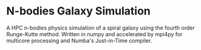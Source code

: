 # N-bodies Galaxy Simulation

A HPC n-bodies physics simulation of a spiral galaxy using the fourth order Runge-Kutte method. Written in numpy and accelerated by mpi4py for multicore processing and Numba's Just-in-Time compiler.
